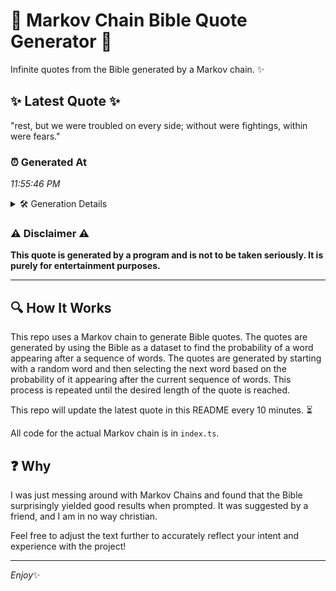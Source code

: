 # 📖 Markov Chain Bible Quote Generator 📖

Infinite quotes from the Bible generated by a Markov chain. ✨

## ✨ Latest Quote ✨
"rest, but we were troubled on every side; without were fightings, within were fears."

### ⏰ Generated At
*11:55:46 PM*

<details>
    <summary>🛠️ Generation Details</summary>
    <p>
        <strong>🌱 Seed:</strong> rest,<br>
        <strong>🔄 Iterations:</strong> 13<br>
        <strong>📜 Context History:</strong><br>[ rest, ]: but<br>[ rest,, but ]: we<br>[ rest,, but, we ]: were<br>[ rest,, but, we, were ]: troubled<br>[ rest,, but, we, were, troubled ]: on<br>[ rest,, but, we, were, troubled, on ]: every<br>[ but, we, were, troubled, on, every ]: side;<br>[ we, were, troubled, on, every, side; ]: without<br>[ were, troubled, on, every, side;, without ]: were<br>[ troubled, on, every, side;, without, were ]: fightings,<br>[ on, every, side;, without, were, fightings, ]: within<br>[ every, side;, without, were, fightings,, within ]: were<br>[ side;, without, were, fightings,, within, were ]: fears.<br>
    </p>
</details>

### ⚠️ Disclaimer ⚠️
**This quote is generated by a program and is not to be taken seriously. It is purely for entertainment purposes.**

---

## 🔍 How It Works

This repo uses a Markov chain to generate Bible quotes. The quotes are generated by using the Bible as a dataset to find the probability of a word appearing after a sequence of words. The quotes are generated by starting with a random word and then selecting the next word based on the probability of it appearing after the current sequence of words. This process is repeated until the desired length of the quote is reached.

This repo will update the latest quote in this README every 10 minutes. ⏳

All code for the actual Markov chain is in `index.ts`.

## ❓ Why

I was just messing around with Markov Chains and found that the Bible surprisingly yielded good results when prompted. 
It was suggested by a friend, and I am in no way christian.

Feel free to adjust the text further to accurately reflect your intent and experience with the project!

---

*Enjoy*✨
